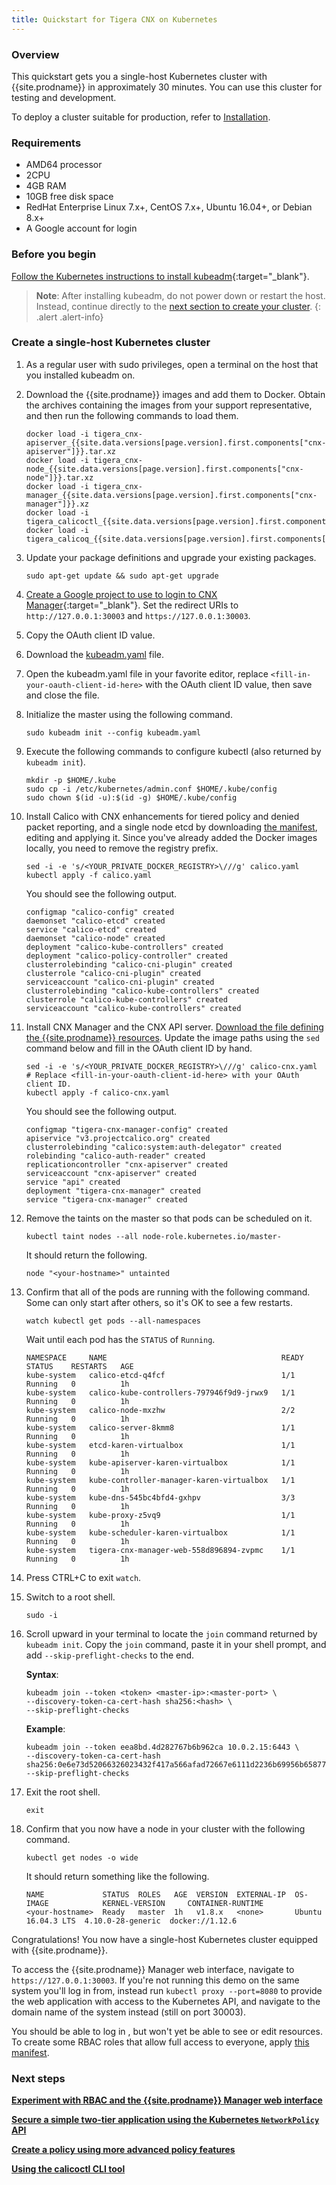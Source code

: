 ```yaml
---
title: Quickstart for Tigera CNX on Kubernetes
---
```



### Overview

This quickstart gets you a single-host Kubernetes cluster with {{site.prodname}} 
in approximately 30 minutes. You can use this cluster for testing and development.

To deploy a cluster suitable for production, refer to [Installation](https://docs.projectcalico.org/master/getting-started/kubernetes/installation/).


### Requirements

- AMD64 processor
- 2CPU
- 4GB RAM
- 10GB free disk space
- RedHat Enterprise Linux 7.x+, CentOS 7.x+, Ubuntu 16.04+, or Debian 8.x+
- A Google account for login


### Before you begin

[Follow the Kubernetes instructions to install kubeadm](https://kubernetes.io/docs/setup/independent/install-kubeadm/){:target="_blank"}.

> **Note**: After installing kubeadm, do not power down or restart
the host. Instead, continue directly to the 
[next section to create your cluster](#create-a-single-host-kubernetes-cluster).
{: .alert .alert-info}


### Create a single-host Kubernetes cluster

1. As a regular user with sudo privileges, open a terminal on the host that 
   you installed kubeadm on. 

1. Download the {{site.prodname}} images and add them to Docker.  Obtain the
   archives containing the images from your support representative, and then
   run the following commands to load them.

   ```
   docker load -i tigera_cnx-apiserver_{{site.data.versions[page.version].first.components["cnx-apiserver"]}}.tar.xz
   docker load -i tigera_cnx-node_{{site.data.versions[page.version].first.components["cnx-node"]}}.tar.xz
   docker load -i tigera_cnx-manager_{{site.data.versions[page.version].first.components["cnx-manager"]}}.xz
   docker load -i tigera_calicoctl_{{site.data.versions[page.version].first.components["calicoctl"]}}.xz
   docker load -i tigera_calicoq_{{site.data.versions[page.version].first.components["calicoq"]}}.xz
   
   ```

1. Update your package definitions and upgrade your existing packages.

   ```
   sudo apt-get update && sudo apt-get upgrade
   ```
   
1. [Create a Google project to use to login to CNX Manager](https://developers.google.com/identity/protocols/OpenIDConnect){:target="_blank"}.
   Set the redirect URIs to `http://127.0.0.1:30003` and `https://127.0.0.1:30003`.
   
1. Copy the OAuth client ID value.

1. Download the [kubeadm.yaml]({{site.baseurl}}/{{page.version}}/getting-started/kubernetes/installation/hosted/essentials/demo-manifests/kubeadm.yaml) file.

1. Open the kubeadm.yaml file in your favorite editor, replace `<fill-in-your-oauth-client-id-here>` 
   with the OAuth client ID value, then save and close the file.

1. Initialize the master using the following command.

   ```
   sudo kubeadm init --config kubeadm.yaml
   ```
   
1. Execute the following commands to configure kubectl (also returned by
   `kubeadm init`).

   ```
   mkdir -p $HOME/.kube
   sudo cp -i /etc/kubernetes/admin.conf $HOME/.kube/config
   sudo chown $(id -u):$(id -g) $HOME/.kube/config
   ```

1. Install Calico with CNX enhancements for tiered policy and denied packet reporting,
   and a single node etcd by downloading [the manifest]({{site.baseurl}}/{{page.version}}/getting-started/kubernetes/installation/hosted/kubeadm/1.7/calico.yaml), editing and
   applying it.  Since you've already added the Docker images locally, you need to remove
   the registry prefix.

   ```
   sed -i -e 's/<YOUR_PRIVATE_DOCKER_REGISTRY>\///g' calico.yaml
   kubectl apply -f calico.yaml
   ```
   
   You should see the following output.

   ```
   configmap "calico-config" created
   daemonset "calico-etcd" created
   service "calico-etcd" created
   daemonset "calico-node" created
   deployment "calico-kube-controllers" created
   deployment "calico-policy-controller" created
   clusterrolebinding "calico-cni-plugin" created
   clusterrole "calico-cni-plugin" created
   serviceaccount "calico-cni-plugin" created
   clusterrolebinding "calico-kube-controllers" created
   clusterrole "calico-kube-controllers" created
   serviceaccount "calico-kube-controllers" created
   ```

1. Install CNX Manager and the CNX API server.
   [Download the file defining the {{site.prodname}} resources]({{site.baseurl}}/{{page.version}}/getting-started/kubernetes/installation/hosted/essentials/demo-manifests/calico-cnx.yaml).
   Update the image paths using the `sed` command below and fill in the OAuth client ID by hand.

   ```
   sed -i -e 's/<YOUR_PRIVATE_DOCKER_REGISTRY>\///g' calico-cnx.yaml
   # Replace <fill-in-your-oauth-client-id-here> with your OAuth client ID.
   kubectl apply -f calico-cnx.yaml
   ```
 
   You should see the following output.

   ```
   configmap "tigera-cnx-manager-config" created
   apiservice "v3.projectcalico.org" created
   clusterrolebinding "calico:system:auth-delegator" created
   rolebinding "calico-auth-reader" created
   replicationcontroller "cnx-apiserver" created
   serviceaccount "cnx-apiserver" created
   service "api" created
   deployment "tigera-cnx-manager" created
   service "tigera-cnx-manager" created
   ```
   
1. Remove the taints on the master so that pods can be scheduled on it.
   
   ```
   kubectl taint nodes --all node-role.kubernetes.io/master-
   ```

   It should return the following.

   ```
   node "<your-hostname>" untainted
   ```
   
1. Confirm that all of the pods are running with the following command.
   Some can only start after others, so it's OK to see a few restarts.

   ```
   watch kubectl get pods --all-namespaces
   ```
   
   Wait until each pod has the `STATUS` of `Running`.

   ```
   NAMESPACE     NAME                                       READY   STATUS    RESTARTS   AGE
   kube-system   calico-etcd-q4fcf                          1/1     Running   0          1h
   kube-system   calico-kube-controllers-797946f9d9-jrwx9   1/1     Running   0          1h
   kube-system   calico-node-mxzhw                          2/2     Running   0          1h
   kube-system   calico-server-8kmm8                        1/1     Running   0          1h
   kube-system   etcd-karen-virtualbox                      1/1     Running   0          1h
   kube-system   kube-apiserver-karen-virtualbox            1/1     Running   0          1h
   kube-system   kube-controller-manager-karen-virtualbox   1/1     Running   0          1h
   kube-system   kube-dns-545bc4bfd4-gxhpv                  3/3     Running   0          1h
   kube-system   kube-proxy-z5vq9                           1/1     Running   0          1h
   kube-system   kube-scheduler-karen-virtualbox            1/1     Running   0          1h
   kube-system   tigera-cnx-manager-web-558d896894-zvpmc    1/1     Running   0          1h
   ```

1. Press CTRL+C to exit `watch`.

1. Switch to a root shell.

   ```
   sudo -i
   ```

1. Scroll upward in your terminal to locate the `join` command
   returned by `kubeadm init`. Copy the `join` command, paste it
   in your shell prompt, and add `--skip-preflight-checks` to the end.
   
   **Syntax**:
   ```
   kubeadm join --token <token> <master-ip>:<master-port> \
   --discovery-token-ca-cert-hash sha256:<hash> \
   --skip-preflight-checks
   ```
   
   **Example**:
   ```
   kubeadm join --token eea8bd.4d282767b6b962ca 10.0.2.15:6443 \
   --discovery-token-ca-cert-hash sha256:0e6e73d52066326023432f417a566afad72667e6111d2236b69956b658773255
   --skip-preflight-checks
   ```
   
1. Exit the root shell.

   ```
   exit
   ```

1. Confirm that you now have a node in your cluster with the 
   following command.
   
   ```
   kubectl get nodes -o wide
   ```
   
   It should return something like the following.
   
   ```
   NAME             STATUS  ROLES   AGE  VERSION  EXTERNAL-IP  OS-IMAGE            KERNEL-VERSION     CONTAINER-RUNTIME
   <your-hostname>  Ready   master  1h   v1.8.x   <none>       Ubuntu 16.04.3 LTS  4.10.0-28-generic  docker://1.12.6
   ```
   
Congratulations! You now have a single-host Kubernetes cluster
equipped with {{site.prodname}}.

To access the {{site.prodname}} Manager web interface, navigate to `https://127.0.0.1:30003`.
If you're not running this demo on the same system you'll log in from,
instead run `kubectl proxy --port=8080` to provide the web application
with access to the Kubernetes API, and navigate to the domain name of
the system instead (still on port 30003).

You should be able to log in , but won't yet be able to see or edit resources.
To create some RBAC roles that allow full access to everyone, apply [this manifest]({{site.baseurl}}/{{page.version}}/getting-started/kubernetes/installation/hosted/essentials/demo-manifests/rbac-all.yaml).


### Next steps

**[Experiment with RBAC and the {{site.prodname}} Manager web interface]({{site.baseurl}}/{{page.version}}/reference/essentials/rbac-tiered-policies)**

**[Secure a simple two-tier application using the Kubernetes `NetworkPolicy` API](tutorials/simple-policy)**

**[Create a policy using more advanced policy features](tutorials/advanced-policy)**

**[Using the calicoctl CLI tool](https://docs.projectcalico.org/master/getting-started/kubernetes/tutorials/using-calicoctl)**
